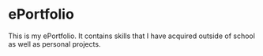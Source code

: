 # ePortfolio
This is my ePortfolio. It contains skills that I have acquired outside of school as well as personal projects.
